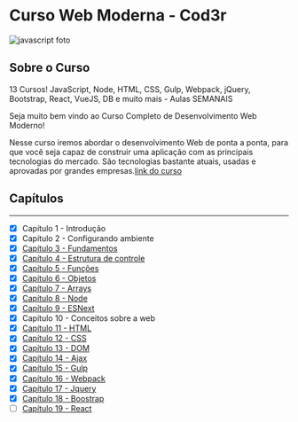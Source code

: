 # Curso Web Moderna - Cod3r
![javascript foto](https://www.evemilano.com/wp-content/uploads/2015/02/javascript-580x580.png)

## Sobre o Curso

13 Cursos! JavaScript, Node, HTML, CSS, Gulp, Webpack, jQuery, Bootstrap, React, VueJS, DB e muito mais - Aulas SEMANAIS 

Seja muito bem vindo ao Curso Completo de Desenvolvimento Web Moderno!

Nesse curso iremos abordar o desenvolvimento Web de ponta a ponta, para que você seja capaz de construir uma aplicação com as principais tecnologias do mercado. São tecnologias bastante atuais, usadas e aprovadas por grandes empresas.[link do curso](https://www.cod3r.com.br/portal/courses/web-moderno-com-javascript:-curso-completo-2018-+-projetos-27)

## Capítulos
---
- [x]  Capítulo 1 - Introdução<br>
- [x]  Capítulo 2 - Configurando ambiente <br>
- [x]  [Capítulo 3 - Fundamentos](fundamentos/)<br>
- [x]  [Capítulo 4 - Estrutura de controle](controle/)<br>
- [x]  [Capítulo 5 - Funções](funcao/)<br>
- [x]  [Capítulo 6 - Objetos](objetos/)<br>
- [x]  [Capítulo 7 - Arrays](arrays/)<br>
- [x]  [Capítulo 8 - Node](node/)<br>
- [x]  [Capítulo 9 - ESNext](esnext/)<br>
- [x]  Capítulo 10 - Conceitos sobre a web<br>
- [x]  [Capítulo 11 - HTML](html/)<br>
- [x]  [Capítulo 12 - CSS](css/)<br>
- [x]  [Capítulo 13 - DOM](dom/)<br>  
- [x]  [Capítulo 14 - Ajax](ajax/)<br> 
- [x]  [Capítulo 15 - Gulp](gulp/)<br>
- [x]  [Capítulo 16 - Webpack](webpack/)<br>
- [x]  [Capítulo 17 - Jquery](jquery/)<br>
- [x]  [Capítulo 18 - Boostrap](bootstrap/)<br>
- [ ]  [Capítulo 19 - React](react/) <br>